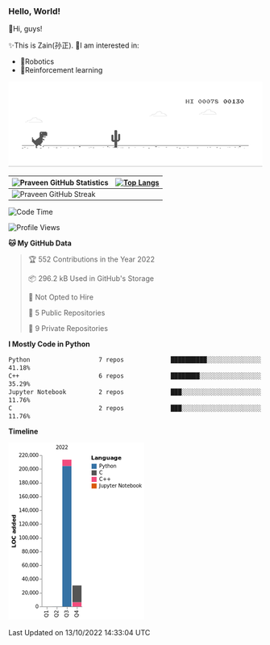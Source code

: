 ### Hello, World!
👋Hi, guys! 

✨This is Zain(孙正).
🤔I am interested in:
- 🤖️Robotics  
- 🧠Reinforcement learning


![Dino](https://raw.githubusercontent.com/praveenscience/praveenscience/master/dino.gif)

| ![Praveen GitHub Statistics](https://github-readme-stats.vercel.app/api?username=ZainZh&show_icons=true) | [![Top Langs](https://github-readme-stats.vercel.app/api/top-langs/?username=ZainZh&layout=compact)](https://github.com/anuraghazra/github-readme-stats) |
| --- | --- |
| ![Praveen GitHub Streak](https://github-readme-streak-stats.herokuapp.com/?user=ZainZh) ||

<!--START_SECTION:waka-->
![Code Time](http://img.shields.io/badge/Code%20Time-0%20secs-blue)

![Profile Views](http://img.shields.io/badge/Profile%20Views-35-blue)

**🐱 My GitHub Data** 

> 🏆 552 Contributions in the Year 2022
 > 
> 📦 296.2 kB Used in GitHub's Storage 
 > 
> 🚫 Not Opted to Hire
 > 
> 📜 5 Public Repositories 
 > 
> 🔑 9 Private Repositories  
 > 
**I Mostly Code in Python** 

```text
Python                   7 repos             ██████████░░░░░░░░░░░░░░░   41.18% 
C++                      6 repos             ████████░░░░░░░░░░░░░░░░░   35.29% 
Jupyter Notebook         2 repos             ███░░░░░░░░░░░░░░░░░░░░░░   11.76% 
C                        2 repos             ███░░░░░░░░░░░░░░░░░░░░░░   11.76%

```


**Timeline**

![Chart not found](https://raw.githubusercontent.com/ZainZh/ZainZh/main/charts/bar_graph.png) 


 Last Updated on 13/10/2022 14:33:04 UTC
<!--END_SECTION:waka-->

<!--
**ZainZh/ZainZh** is a ✨ _special_ ✨ repository because its `README.md` (this file) appears on your GitHub profile.

Here are some ideas to get you started:

- 🔭 I’m currently working on ...
- 🌱 I’m currently learning ...
- 👯 I’m looking to collaborate on ...
- 🤔 I’m looking for help with ...
- 💬 Ask me about ...
- 📫 How to reach me: ...
- 😄 Pronouns: ...
- ⚡ Fun fact: ...
-->
